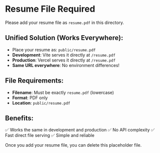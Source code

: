 # Resume File Required

Please add your resume file as `resume.pdf` in this directory.

## Unified Solution (Works Everywhere):
- Place your resume as: `public/resume.pdf`
- **Development**: Vite serves it directly at `/resume.pdf`
- **Production**: Vercel serves it directly at `/resume.pdf`
- **Same URL everywhere**: No environment differences!

## File Requirements:
- **Filename**: Must be exactly `resume.pdf` (lowercase)
- **Format**: PDF only
- **Location**: `public/resume.pdf`

## Benefits:
✅ Works the same in development and production
✅ No API complexity
✅ Fast direct file serving
✅ Simple and reliable

Once you add your resume file, you can delete this placeholder file. 